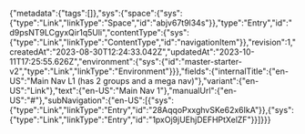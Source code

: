 {"metadata":{"tags":[]},"sys":{"space":{"sys":{"type":"Link","linkType":"Space","id":"abjv67t9l34s"}},"type":"Entry","id":"d9psNT9LCgyxQir1q5Uli","contentType":{"sys":{"type":"Link","linkType":"ContentType","id":"navigationItem"}},"revision":1,"createdAt":"2023-08-30T12:24:33.042Z","updatedAt":"2023-10-11T17:25:55.626Z","environment":{"sys":{"id":"master-starter-v2","type":"Link","linkType":"Environment"}}},"fields":{"internalTitle":{"en-US":"Main Nav L1 (has 2 groups and a mega nav)"},"variant":{"en-US":"Link"},"text":{"en-US":"Main Nav 1"},"manualUrl":{"en-US":"#"},"subNavigation":{"en-US":[{"sys":{"type":"Link","linkType":"Entry","id":"28AqqoPxxghvSKe62x6IkA"}},{"sys":{"type":"Link","linkType":"Entry","id":"1pxOj9jUEhjDEFHPtXelZF"}}]}}}